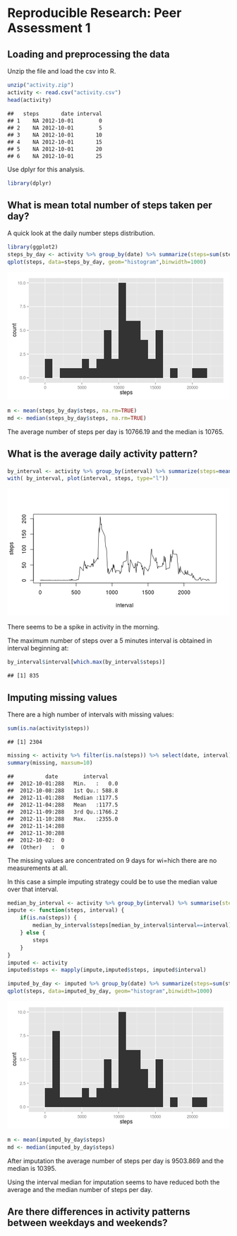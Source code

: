 Reproducible Research: Peer Assessment 1
=======================================

## Loading and preprocessing the data

Unzip the file and load the csv into R.

```r
unzip("activity.zip")
activity <- read.csv("activity.csv")
head(activity)
```

```
##   steps       date interval
## 1    NA 2012-10-01        0
## 2    NA 2012-10-01        5
## 3    NA 2012-10-01       10
## 4    NA 2012-10-01       15
## 5    NA 2012-10-01       20
## 6    NA 2012-10-01       25
```

Use dplyr for this analysis.

```r
library(dplyr)
```

## What is mean total number of steps taken per day?

A quick look at the daily number steps distribution.

```r
library(ggplot2)
steps_by_day <- activity %>% group_by(date) %>% summarize(steps=sum(steps))
qplot(steps, data=steps_by_day, geom="histogram",binwidth=1000)
```

![plot of chunk histogram](figure/histogram-1.png) 

```r
m <- mean(steps_by_day$steps, na.rm=TRUE)
md <- median(steps_by_day$steps, na.rm=TRUE)
```

The average number of steps per day is 10766.19 and the median is 10765.

## What is the average daily activity pattern?


```r
by_interval <- activity %>% group_by(interval) %>% summarize(steps=mean(steps, na.rm=TRUE))
with( by_interval, plot(interval, steps, type="l"))
```

![plot of chunk intervals](figure/intervals-1.png) 

There seems to be a spike in activity in the morning.

The maximum number of steps over a 5 minutes interval is obtained in interval beginning at:

```r
by_interval$interval[which.max(by_interval$steps)]
```

```
## [1] 835
```

## Imputing missing values

There are a high number of intervals with missing values:

```r
sum(is.na(activity$steps))
```

```
## [1] 2304
```


```r
missing <- activity %>% filter(is.na(steps)) %>% select(date, interval)
summary(missing, maxsum=10)
```

```
##          date        interval     
##  2012-10-01:288   Min.   :   0.0  
##  2012-10-08:288   1st Qu.: 588.8  
##  2012-11-01:288   Median :1177.5  
##  2012-11-04:288   Mean   :1177.5  
##  2012-11-09:288   3rd Qu.:1766.2  
##  2012-11-10:288   Max.   :2355.0  
##  2012-11-14:288                   
##  2012-11-30:288                   
##  2012-10-02:  0                   
##  (Other)   :  0
```

The missing values are concentrated on 9 days for wi=hich there are no measurements at all.

In this case a simple imputing strategy could be to use the median value over that interval.

```r
median_by_interval <- activity %>% group_by(interval) %>% summarise(steps=median(steps, na.rm=TRUE))
impute <- function(steps, interval) {
    if(is.na(steps)) {
        median_by_interval$steps[median_by_interval$interval==interval]
    } else {
        steps
    }
}
imputed <- activity
imputed$steps <- mapply(impute,imputed$steps, imputed$interval)
```


```r
imputed_by_day <- imputed %>% group_by(date) %>% summarize(steps=sum(steps))
qplot(steps, data=imputed_by_day, geom="histogram",binwidth=1000)
```

![plot of chunk evaluation](figure/evaluation-1.png) 

```r
m <- mean(imputed_by_day$steps)
md <- median(imputed_by_day$steps)
```

After imputation the average number of steps per day is 9503.869 and the median is 10395.

Using the interval median for imputation seems to have reduced both the average and the median number of steps per day. 

## Are there differences in activity patterns between weekdays and weekends?
